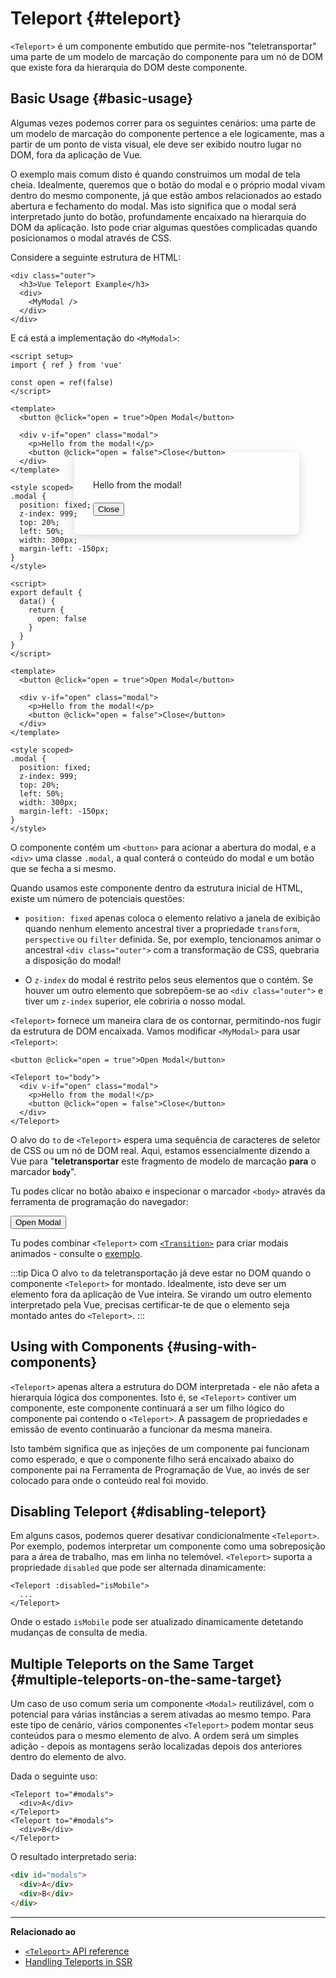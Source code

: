 # Teleport {#teleport}

<VueSchoolLink href="https://vueschool.io/lessons/vue-3-teleport" title="Aula Gratuita sobre Teleport de Vue.js"/>

`<Teleport>` é um componente embutido que permite-nos "teletransportar" uma parte de um modelo de marcação do componente para um nó de DOM que existe fora da hierarquia do DOM deste componente.

## Basic Usage {#basic-usage}

Algumas vezes podemos correr para os seguintes cenários: uma parte de um modelo de marcação do componente pertence a ele logicamente, mas a partir de um ponto de vista visual, ele deve ser exibido noutro lugar no DOM, fora da aplicação de Vue.

O exemplo mais comum disto é quando construimos um modal de tela cheia. Idealmente, queremos que o botão do modal e o próprio modal vivam dentro do mesmo componente, já que estão ambos relacionados ao estado abertura e fechamento do modal. Mas isto significa que o modal será interpretado junto do botão, profundamente encaixado na hierarquia do DOM da aplicação. Isto pode criar algumas questões complicadas quando posicionamos o modal através de CSS.

Considere a seguinte estrutura de HTML:

```vue-html
<div class="outer">
  <h3>Vue Teleport Example</h3>
  <div>
    <MyModal />
  </div>
</div>
```

E cá está a implementação do `<MyModal>`:

<div class="composition-api">

```vue
<script setup>
import { ref } from 'vue'

const open = ref(false)
</script>

<template>
  <button @click="open = true">Open Modal</button>

  <div v-if="open" class="modal">
    <p>Hello from the modal!</p>
    <button @click="open = false">Close</button>
  </div>
</template>

<style scoped>
.modal {
  position: fixed;
  z-index: 999;
  top: 20%;
  left: 50%;
  width: 300px;
  margin-left: -150px;
}
</style>
```

</div>
<div class="options-api">

```vue
<script>
export default {
  data() {
    return {
      open: false
    }
  }
}
</script>

<template>
  <button @click="open = true">Open Modal</button>

  <div v-if="open" class="modal">
    <p>Hello from the modal!</p>
    <button @click="open = false">Close</button>
  </div>
</template>

<style scoped>
.modal {
  position: fixed;
  z-index: 999;
  top: 20%;
  left: 50%;
  width: 300px;
  margin-left: -150px;
}
</style>
```

</div>

O componente contém um `<button>` para acionar a abertura do modal, e a `<div>` uma classe `.modal`, a qual conterá o conteúdo do modal e um botão que se fecha a si mesmo.

Quando usamos este componente dentro da estrutura inicial de HTML, existe um número de potenciais questões:

- `position: fixed` apenas coloca o elemento relativo a janela de exibição quando nenhum elemento ancestral tiver a propriedade `transform`, `perspective` ou `filter` definida. Se, por exemplo, tencionamos animar o ancestral `<div class="outer">` com a transformação de CSS, quebraria a disposição do modal!

- O `z-index` do modal é restrito pelos seus elementos que o contém. Se houver um outro elemento que sobrepõem-se ao `<div class="outer">` e tiver um `z-index` superior, ele cobriria o nosso modal.

`<Teleport>` fornece um maneira clara de os contornar, permitindo-nos fugir da estrutura de DOM encaixada. Vamos modificar `<MyModal>` para usar `<Teleport>`:

```vue-html{3,8}
<button @click="open = true">Open Modal</button>

<Teleport to="body">
  <div v-if="open" class="modal">
    <p>Hello from the modal!</p>
    <button @click="open = false">Close</button>
  </div>
</Teleport>
```

O alvo do `to` de `<Teleport>` espera uma sequência de caracteres de seletor de CSS ou um nó de DOM real. Aqui, estamos essencialmente dizendo a Vue para "**teletransportar** este fragmento de modelo de marcação **para** o marcador **`body`**".

Tu podes clicar no botão abaixo e inspecionar o marcador `<body>` através da ferramenta de programação do navegador:

<script setup>
import { ref } from 'vue'
const open = ref(false)
</script>

<div class="demo">
  <button @click="open = true">Open Modal</button>
  <ClientOnly>
    <Teleport to="body">
      <div v-if="open" class="demo modal-demo">
        <p style="margin-bottom:20px">Hello from the modal!</p>
        <button @click="open = false">Close</button>
      </div>
    </Teleport>
  </ClientOnly>
</div>

<style>
.modal-demo {
  position: fixed;
  z-index: 999;
  top: 20%;
  left: 50%;
  width: 300px;
  margin-left: -150px;
  background-color: var(--vt-c-bg);
  padding: 30px;
  border-radius: 8px;
  box-shadow: 0 4px 16px rgba(0, 0, 0, 0.15);
}
</style>

Tu podes combinar `<Teleport>` com [`<Transition>`](./transition) para criar modais animados - consulte o [exemplo](/examples/#modal).

:::tip Dica
O alvo `to` da teletransportação já deve estar no DOM quando o componente `<Teleport>` for montado. Idealmente, isto deve ser um elemento fora da aplicação de Vue inteira. Se virando um outro elemento interpretado pela Vue, precisas certificar-te de que o elemento seja montado antes do `<Teleport>`.
:::

## Using with Components {#using-with-components}

`<Teleport>` apenas altera a estrutura do DOM interpretada - ele não afeta a hierarquia lógica dos componentes. Isto é, se `<Teleport>` contiver um componente, este componente continuará a ser um filho lógico do componente pai contendo o `<Teleport>`. A passagem de propriedades e emissão de evento continuarão a funcionar da mesma maneira.

Isto também significa que as injeções de um componente pai funcionam como esperado, e que o componente filho será encaixado abaixo do componente pai na Ferramenta de Programação de Vue, ao invés de ser colocado para onde o conteúdo real foi movido.

## Disabling Teleport {#disabling-teleport}

Em alguns casos, podemos querer desativar condicionalmente `<Teleport>`. Por exemplo, podemos interpretar um componente como uma sobreposição para a área de trabalho, mas em linha no telemóvel. `<Teleport>` suporta a propriedade `disabled` que pode ser alternada dinamicamente:

```vue-html
<Teleport :disabled="isMobile">
  ...
</Teleport>
```

Onde o estado `isMobile` pode ser atualizado dinamicamente detetando mudanças de consulta de media.

## Multiple Teleports on the Same Target {#multiple-teleports-on-the-same-target}

Um caso de uso comum seria um componente `<Modal>` reutilizável, com o potencial para várias instâncias a serem ativadas ao mesmo tempo. Para este tipo de cenário, vários componentes `<Teleport>` podem montar seus conteúdos para o mesmo elemento de alvo. A ordem será um simples adição - depois as montagens serão localizadas depois dos anteriores dentro do elemento de alvo.

Dada o seguinte uso:

```vue-html
<Teleport to="#modals">
  <div>A</div>
</Teleport>
<Teleport to="#modals">
  <div>B</div>
</Teleport>
```

O resultado interpretado seria:

```html
<div id="modals">
  <div>A</div>
  <div>B</div>
</div>
```

---

**Relacionado ao**

- [`<Teleport>` API reference](/api/built-in-components#teleport)
- [Handling Teleports in SSR](/guide/scaling-up/ssr#teleports)
